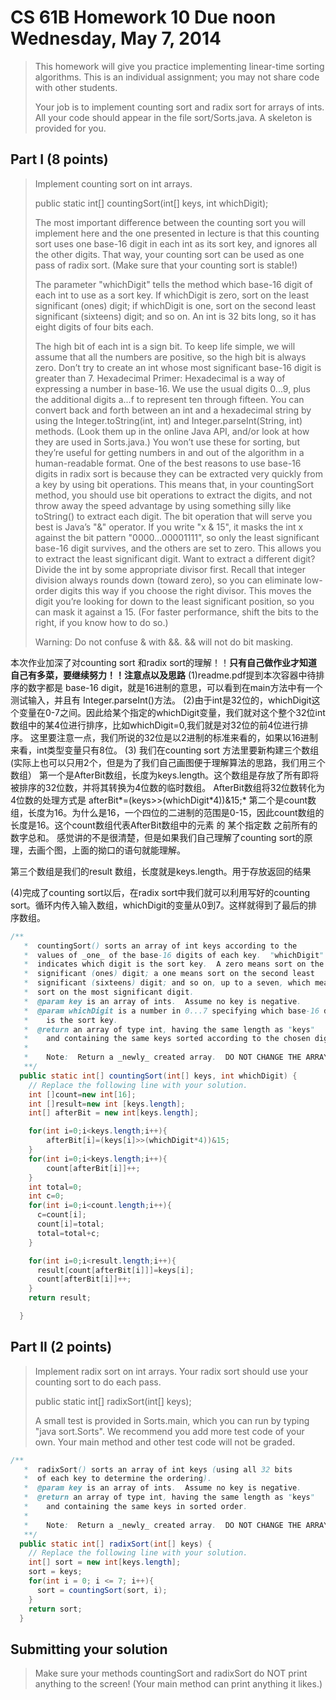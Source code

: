 # CS 61B Homework 10 Due noon Wednesday, May 7, 2014

> This homework will give you practice implementing linear-time sorting
> algorithms.  This is an individual assignment; you may not share code with
> other students.
>
> Your job is to implement counting sort and radix sort for arrays of ints.  All
> your code should appear in the file sort/Sorts.java.  A skeleton is provided
> for you.

Part I  (8 points)
------------------
> Implement counting sort on int arrays.
>
> public static int[] countingSort(int[] keys, int whichDigit);
>
> The most important difference between the counting sort you will implement here
> and the one presented in lecture is that this counting sort uses one base-16
> digit in each int as its sort key, and ignores all the other digits.  That way,
> your counting sort can be used as one pass of radix sort.  (Make sure that your
> counting sort is stable!)
>
> The parameter "whichDigit" tells the method which base-16 digit of each int to
> use as a sort key.  If whichDigit is zero, sort on the least significant (ones)
> digit; if whichDigit is one, sort on the second least significant (sixteens)
> digit; and so on.  An int is 32 bits long, so it has eight digits of four bits
> each.
>
> The high bit of each int is a sign bit.  To keep life simple, we will assume
> that all the numbers are positive, so the high bit is always zero.  Don’t try
> to create an int whose most significant base-16 digit is greater than 7.
> Hexadecimal Primer:  Hexadecimal is a way of expressing a number in base-16.
> We use the usual digits 0...9, plus the additional digits a...f to represent
> ten through fifteen.  You can convert back and forth between an int and
> a hexadecimal string by using the Integer.toString(int, int) and
> Integer.parseInt(String, int) methods.  (Look them up in the online Java API,
> and/or look at how they are used in Sorts.java.)  You won’t use these for
> sorting, but they’re useful for getting numbers in and out of the algorithm in
> a human-readable format.
> One of the best reasons to use base-16 digits in radix sort is because they can
> be extracted very quickly from a key by using bit operations.  This means that,
> in your countingSort method, you should use bit operations to extract the
> digits, and not throw away the speed advantage by using something silly like
> toString() to extract each digit.  The bit operation that will serve you best
> is Java’s "&" operator.  If you write "x & 15", it masks the int x against the
> bit pattern "0000...00001111", so only the least significant base-16 digit
> survives, and the others are set to zero.  This allows you to extract the least
> significant digit.
> Want to extract a different digit?  Divide the int by some appropriate divisor
> first.  Recall that integer division always rounds down (toward zero), so you
> can eliminate low-order digits this way if you choose the right divisor.  This
> moves the digit you’re looking for down to the least significant position, so
> you can mask it against a 15.  (For faster performance, shift the bits to the
> right, if you know how to do so.)
>
> Warning:  Do not confuse & with &&.  && will not do bit masking.

本次作业加深了对counting sort 和radix sort的理解！！**只有自己做作业才知道自己有多菜，要继续努力！！注意点以及思路**
(1)readme.pdf提到本次容器中待排序的数字都是 base-16 digit，就是16进制的意思，可以看到在main方法中有一个测试输入，并且有 Integer.parseInt()方法。
(2)由于int是32位的，whichDigit这个变量在0-7之间。因此给某个指定的whichDigit变量，我们就对这个整个32位int数组中的某4位进行排序，比如whichDigit=0,我们就是对32位的前4位进行排序。
这里要注意一点，我们所说的32位是以2进制的标准来看的，如果以16进制来看，int类型变量只有8位。
(3) 我们在counting sort 方法里要新构建三个数组(实际上也可以只用2个，但是为了我们自己画图便于理解算法的思路，我们用三个数组）
第一个是AfterBit数组，长度为keys.length。这个数组是存放了所有即将被排序的32位数，并将其转换为4位数的临时数组。 AfterBit数组将32位数转化为4位数的处理方式是  afterBit*=(keys>>(whichDigit\*4))&15;*
第二个是count数组，长度为16。为什么是16，一个四位的二进制的范围是0-15，因此count数组的长度是16。这个count数组代表AfterBit数组中的元素 的 某个指定数 之前所有的数字总和。
感觉讲的不是很清楚，但是如果我们自己理解了counting sort的原理，去画个图，上面的拗口的语句就能理解。

第三个数组是我们的result 数组，长度就是keys.length。用于存放返回的结果 

(4)完成了counting sort以后，在radix sort中我们就可以利用写好的counting sort。循环内传入输入数组，whichDigit的变量从0到7。这样就得到了最后的排序数组。

```java
/**
   *  countingSort() sorts an array of int keys according to the
   *  values of _one_ of the base-16 digits of each key.  "whichDigit"
   *  indicates which digit is the sort key.  A zero means sort on the least
   *  significant (ones) digit; a one means sort on the second least
   *  significant (sixteens) digit; and so on, up to a seven, which means
   *  sort on the most significant digit.
   *  @param key is an array of ints.  Assume no key is negative.
   *  @param whichDigit is a number in 0...7 specifying which base-16 digit
   *    is the sort key.
   *  @return an array of type int, having the same length as "keys"
   *    and containing the same keys sorted according to the chosen digit.
   *
   *    Note:  Return a _newly_ created array.  DO NOT CHANGE THE ARRAY keys.
   **/
  public static int[] countingSort(int[] keys, int whichDigit) {
    // Replace the following line with your solution.
    int []count=new int[16];
    int []result=new int [keys.length];
    int[] afterBit = new int[keys.length];

    for(int i=0;i<keys.length;i++){
        afterBit[i]=(keys[i]>>(whichDigit*4))&15;
    }
    for(int i=0;i<keys.length;i++){
        count[afterBit[i]]++;
    }
    int total=0;
    int c=0;
    for(int i=0;i<count.length;i++){
      c=count[i];
      count[i]=total;
      total=total+c;
    }

    for(int i=0;i<result.length;i++){
      result[count[afterBit[i]]]=keys[i];
      count[afterBit[i]]++;
    }
    return result;

  }
```



Part II  (2 points)
-------------------
> Implement radix sort on int arrays.  Your radix sort should use your counting
> sort to do each pass.
>
> public static int[] radixSort(int[] keys);
>
> A small test is provided in Sorts.main, which you can run by typing
> "java sort.Sorts".  We recommend you add more test code of your own.
> Your main method and other test code will not be graded.

```java
/**
   *  radixSort() sorts an array of int keys (using all 32 bits
   *  of each key to determine the ordering).
   *  @param key is an array of ints.  Assume no key is negative.
   *  @return an array of type int, having the same length as "keys"
   *    and containing the same keys in sorted order.
   *
   *    Note:  Return a _newly_ created array.  DO NOT CHANGE THE ARRAY keys.
   **/
  public static int[] radixSort(int[] keys) {
    // Replace the following line with your solution.
    int[] sort = new int[keys.length];
    sort = keys;
    for(int i = 0; i <= 7; i++){
      sort = countingSort(sort, i);
    }
    return sort;
  }
```



Submitting your solution
------------------------
> Make sure your methods countingSort and radixSort do NOT print anything to the
> screen!  (Your main method can print anything it likes.)
